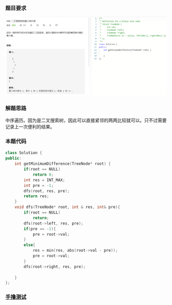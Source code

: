 ### 题目要求

![](./pic/530.png)

### 解题思路

中序遍历。因为是二叉搜索树，因此可以直接紧邻的两两比较就可以。只不过需要记录上一次便利的结果。

### 本题代码

```c++
class Solution {
public:
    int getMinimumDifference(TreeNode* root) {
        if(root == NULL)
            return 0;
        int res = INT_MAX;
        int pre = -1;
        dfs(root, res, pre);
        return res;
    }
    void dfs(TreeNode* root, int & res, int& pre){
        if(root == NULL)
            return;
        dfs(root->left, res, pre);
        if(pre == -1){
            pre = root->val;
        }
        else{
            res = min(res, abs(root->val - pre));
            pre = root->val;
        }
        dfs(root->right, res, pre);
        
    }
};
```

### [手撸测试](https://leetcode-cn.com/problems/minimum-absolute-difference-in-bst/) 

